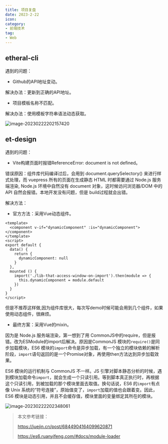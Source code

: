 ```yaml
---
title: 项目复盘
date: 2023-2-22
icon: 
category:
- 前端技术
tag:
- Web
---
```


## etheral-cli

遇到的问题：

- Github的API地址变动。

解决办法：更新到正确的API地址。

- 项目模板名称不匹配。

解决办法：使用模板字符串语法动态获取。

![image-20230222202157420](https://etheral.oss-cn-shanghai.aliyuncs.com/images/image-20230222202157420.png)


## et-design

遇到的问题：

- Vite构建页面时报错ReferenceError: document is not defined。

错误原因：组件库代码编译过后，会用到 document.querySelectory() 来进行样式处理，而 vuepress 所有的页面在生成静态 HTML 时都需要通过 Node.js 服务端渲染, Node.js 环境中自然没有 document 对象，这时候访问浏览器/DOM 中的 API 自然会报错。本地开发没有问题，但是 build过程就会出错。

解决方法：

- 官方方法：采用Vue动态组件。

```vue
<template>
  <component v-if="dynamicComponent" :is="dynamicComponent"></component>
</template>
<script>
export default {
  data() {
    return {
      dynamicComponent: null
    }
  },
  mounted () {
    import('./lib-that-access-window-on-import').then(module => {
      this.dynamicComponent = module.default
    })
  }
}
</script>
```

但是不推荐这样做,因为组件库很大，每次写demo时候可能会用到几个组件，如果使用动态组件，很麻烦。

- 最终方案：采用Vue的mixin。

因为是 Node.js 服务端渲染，第一想到了用 CommonJS中的require，但是报错。改为ESModule的import后解决。原因是CommonJS 模块的`require()`是同步加载模块，ES6 模块的`import`命令是异步加载，有一个独立的模块依赖的解析阶段，`import`语句返回的是一个Promise对象，再使用then方法达到异步加载效果。

ES6 模块的运行机制与 CommonJS 不一样。JS 引擎对脚本静态分析的时候，遇到模块加载命令`import`，就会生成一个只读引用。等到脚本真正执行时，再根据这个只读引用，到被加载的那个模块里面去取值。换句话说，ES6 的`import`有点像 Unix 系统的“符号连接”，原始值变了，`import`加载的值也会跟着变。因此，ES6 模块是动态引用，并且不会缓存值，模块里面的变量绑定其所在的模块。

![image-20230222202348061](https://etheral.oss-cn-shanghai.aliyuncs.com/images/image-20230222202348061.png)



> 本文参考链接：
>
> https://juejin.cn/post/6844904164099620871
>
> https://es6.ruanyifeng.com/#docs/module-loader
